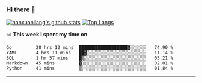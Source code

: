 ### Hi there 👋

<!--
**hanxuanliang/hanxuanliang** is a ✨ _special_ ✨ repository because its `README.md` (this file) appears on your GitHub profile.

Here are some ideas to get you started:

- 🔭 I’m currently working on ...
- 🌱 I’m currently learning ...
- 👯 I’m looking to collaborate on ...
- 🤔 I’m looking for help with ...
- 💬 Ask me about ...
- 📫 How to reach me: ...
- 😄 Pronouns: ...
- ⚡ Fun fact: ...
-->
[![hanxuanliang's github stats](https://github-readme-stats.vercel.app/api?username=hanxuanliang&count_private=true&show_icons=true)](https://github.com/anuraghazra/github-readme-stats)
[![Top Langs](https://github-readme-stats.vercel.app/api/top-langs/?username=hanxuanliang&layout=compact)](https://github.com/anuraghazra/github-readme-stats)

📊 **This week I spent my time on**
<!--START_SECTION:waka-->
```text
Go         28 hrs 12 mins  ██████████████████▓░░░░░░   74.90 % 
YAML       4 hrs 11 mins   ██▓░░░░░░░░░░░░░░░░░░░░░░   11.14 % 
SQL        1 hr 57 mins    █▒░░░░░░░░░░░░░░░░░░░░░░░   05.21 % 
Markdown   45 mins         ▓░░░░░░░░░░░░░░░░░░░░░░░░   02.01 % 
Python     41 mins         ▒░░░░░░░░░░░░░░░░░░░░░░░░   01.84 % 
```
<!--END_SECTION:waka-->

***